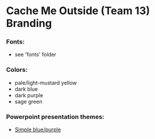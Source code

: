 # Cache Me Outside (Team 13) Branding
### Fonts: 
- see 'fonts' folder

### Colors:
- pale/light-mustard yellow
- dark blue
- dark purple
- sage green 

### Powerpoint presentation themes: 
- [Simple blue/purple](https://ucsdcloud-my.sharepoint.com/:p:/g/personal/kstadler_ucsd_edu/EUV_hO-EJUxKlYZdU0ynlqgB_dqDD1cR0JeuIbU7mKd42w?e=rUNbLd) 
